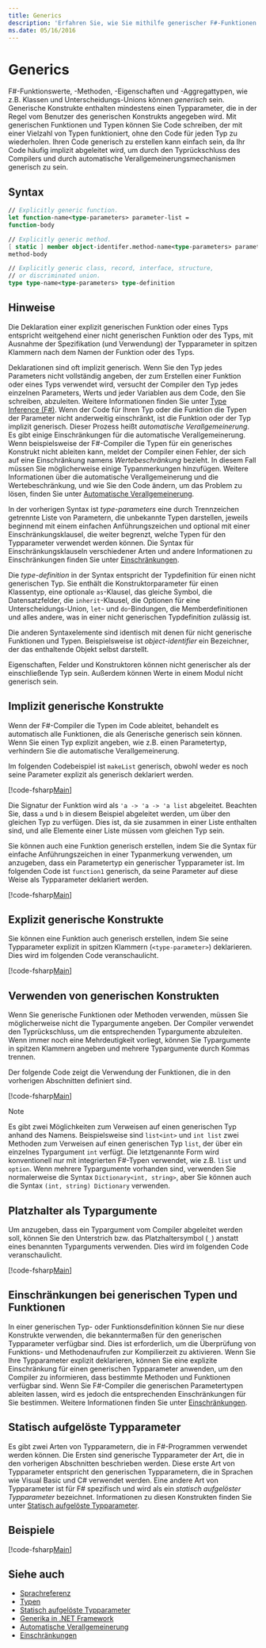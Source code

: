 ```yaml
---
title: Generics
description: 'Erfahren Sie, wie Sie mithilfe generischer F#-Funktionen und Typen, die Sie Code schreiben, die mit einer Vielzahl von Typen funktioniert, ohne Code wiederholen zu ermöglichen.'
ms.date: 05/16/2016
---
```

# <a name="generics"></a>Generics

F#-Funktionswerte, -Methoden, -Eigenschaften und -Aggregattypen, wie z.B. Klassen und Unterscheidungs-Unions können *generisch* sein. Generische Konstrukte enthalten mindestens einen Typparameter, die in der Regel vom Benutzer des generischen Konstrukts angegeben wird. Mit generischen Funktionen und Typen können Sie Code schreiben, der mit einer Vielzahl von Typen funktioniert, ohne den Code für jeden Typ zu wiederholen. Ihren Code generisch zu erstellen kann einfach sein, da Ihr Code häufig implizit abgeleitet wird, um durch den Typrückschluss des Compilers und durch automatische Verallgemeinerungsmechanismen generisch zu sein.

## <a name="syntax"></a>Syntax

```fsharp
// Explicitly generic function.
let function-name<type-parameters> parameter-list =
function-body

// Explicitly generic method.
[ static ] member object-identifer.method-name<type-parameters> parameter-list [ return-type ] =
method-body

// Explicitly generic class, record, interface, structure,
// or discriminated union.
type type-name<type-parameters> type-definition
```

## <a name="remarks"></a>Hinweise

Die Deklaration einer explizit generischen Funktion oder eines Typs entspricht weitgehend einer nicht generischen Funktion oder des Typs, mit Ausnahme der Spezifikation (und Verwendung) der Typparameter in spitzen Klammern nach dem Namen der Funktion oder des Typs.

Deklarationen sind oft implizit generisch. Wenn Sie den Typ jedes Parameters nicht vollständig angeben, der zum Erstellen einer Funktion oder eines Typs verwendet wird, versucht der Compiler den Typ jedes einzelnen Parameters, Werts und jeder Variablen aus dem Code, den Sie schreiben, abzuleiten. Weitere Informationen finden Sie unter [Type Inference (F#)](../type-inference.md). Wenn der Code für Ihren Typ oder die Funktion die Typen der Parameter nicht anderweitig einschränkt, ist die Funktion oder der Typ implizit generisch. Dieser Prozess heißt *automatische Verallgemeinerung*. Es gibt einige Einschränkungen für die automatische Verallgemeinerung. Wenn beispielsweise der F#-Compiler die Typen für ein generisches Konstrukt nicht ableiten kann, meldet der Compiler einen Fehler, der sich auf eine Einschränkung namens *Wertebeschränkung* bezieht. In diesem Fall müssen Sie möglicherweise einige Typanmerkungen hinzufügen. Weitere Informationen über die automatische Verallgemeinerung und die Wertebeschränkung, und wie Sie den Code ändern, um das Problem zu lösen, finden Sie unter [Automatische Verallgemeinerung](automatic-generalization.md).

In der vorherigen Syntax ist *type-parameters* eine durch Trennzeichen getrennte Liste von Parametern, die unbekannte Typen darstellen, jeweils beginnend mit einem einfachen Anführungszeichen und optional mit einer Einschränkungsklausel, die weiter begrenzt, welche Typen für den Typparameter verwendet werden können. Die Syntax für Einschränkungsklauseln verschiedener Arten und andere Informationen zu Einschränkungen finden Sie unter [Einschränkungen](constraints.md).

Die *type-definition* in der Syntax entspricht der Typdefinition für einen nicht generischen Typ. Sie enthält die Konstruktorparameter für einen Klassentyp, eine optionale `as`-Klausel, das gleiche Symbol, die Datensatzfelder, die `inherit`-Klausel, die Optionen für eine Unterscheidungs-Union, `let`- und `do`-Bindungen, die Memberdefinitionen und alles andere, was in einer nicht generischen Typdefinition zulässig ist.

Die anderen Syntaxelemente sind identisch mit denen für nicht generische Funktionen und Typen. Beispielsweise ist *object-identifier* ein Bezeichner, der das enthaltende Objekt selbst darstellt.

Eigenschaften, Felder und Konstruktoren können nicht generischer als der einschließende Typ sein. Außerdem können Werte in einem Modul nicht generisch sein.

## <a name="implicitly-generic-constructs"></a>Implizit generische Konstrukte

Wenn der F#-Compiler die Typen im Code ableitet, behandelt es automatisch alle Funktionen, die als Generische generisch sein können. Wenn Sie einen Typ explizit angeben, wie z.B. einen Parametertyp, verhindern Sie die automatische Verallgemeinerung.

Im folgenden Codebeispiel ist `makeList` generisch, obwohl weder es noch seine Parameter explizit als generisch deklariert werden.

[!code-fsharp[Main](../../../../samples/snippets/fsharp/lang-ref-1/snippet1700.fs)]

Die Signatur der Funktion wird als `'a -> 'a -> 'a list` abgeleitet. Beachten Sie, dass `a` und `b` in diesem Beispiel abgeleitet werden, um über den gleichen Typ zu verfügen. Dies ist, da sie zusammen in einer Liste enthalten sind, und alle Elemente einer Liste müssen vom gleichen Typ sein.

Sie können auch eine Funktion generisch erstellen, indem Sie die Syntax für einfache Anführungszeichen in einer Typanmerkung verwenden, um anzugeben, dass ein Parametertyp ein generischer Typparameter ist. Im folgenden Code ist `function1` generisch, da seine Parameter auf diese Weise als Typparameter deklariert werden.

[!code-fsharp[Main](../../../../samples/snippets/fsharp/lang-ref-1/snippet1701.fs)]

## <a name="explicitly-generic-constructs"></a>Explizit generische Konstrukte

Sie können eine Funktion auch generisch erstellen, indem Sie seine Typparameter explizit in spitzen Klammern (`<type-parameter>`) deklarieren. Dies wird im folgenden Code veranschaulicht.

[!code-fsharp[Main](../../../../samples/snippets/fsharp/lang-ref-1/snippet1703.fs)]

## <a name="using-generic-constructs"></a>Verwenden von generischen Konstrukten

Wenn Sie generische Funktionen oder Methoden verwenden, müssen Sie möglicherweise nicht die Typargumente angeben. Der Compiler verwendet den Typrückschluss, um die entsprechenden Typargumente abzuleiten. Wenn immer noch eine Mehrdeutigkeit vorliegt, können Sie Typargumente in spitzen Klammern angeben und mehrere Typargumente durch Kommas trennen.

Der folgende Code zeigt die Verwendung der Funktionen, die in den vorherigen Abschnitten definiert sind.

[!code-fsharp[Main](../../../../samples/snippets/fsharp/lang-ref-1/snippet1702.fs)]

> [!NOTE]
> Es gibt zwei Möglichkeiten zum Verweisen auf einen generischen Typ anhand des Namens. Beispielsweise sind `list<int>` und `int list` zwei Methoden zum Verweisen auf einen generischen Typ `list`, der über ein einzelnes Typargument `int` verfügt. Die letztgenannte Form wird konventionell nur mit integrierten F#-Typen verwendet, wie z.B. `list` und `option`. Wenn mehrere Typargumente vorhanden sind, verwenden Sie normalerweise die Syntax `Dictionary<int, string>`, aber Sie können auch die Syntax `(int, string) Dictionary` verwenden.

## <a name="wildcards-as-type-arguments"></a>Platzhalter als Typargumente

Um anzugeben, dass ein Typargument vom Compiler abgeleitet werden soll, können Sie den Unterstrich bzw. das Platzhaltersymbol (`_`) anstatt eines benannten Typarguments verwenden. Dies wird im folgenden Code veranschaulicht.

[!code-fsharp[Main](../../../../samples/snippets/fsharp/lang-ref-1/snippet1704.fs)]

## <a name="constraints-in-generic-types-and-functions"></a>Einschränkungen bei generischen Typen und Funktionen

In einer generischen Typ- oder Funktionsdefinition können Sie nur diese Konstrukte verwenden, die bekanntermaßen für den generischen Typparameter verfügbar sind. Dies ist erforderlich, um die Überprüfung von Funktions- und Methodenaufrufen zur Kompilierzeit zu aktivieren. Wenn Sie Ihre Typparameter explizit deklarieren, können Sie eine explizite Einschränkung für einen generischen Typparameter anwenden, um den Compiler zu informieren, dass bestimmte Methoden und Funktionen verfügbar sind. Wenn Sie F#-Compiler die generischen Parametertypen ableiten lassen, wird es jedoch die entsprechenden Einschränkungen für Sie bestimmen. Weitere Informationen finden Sie unter [Einschränkungen](constraints.md).

## <a name="statically-resolved-type-parameters"></a>Statisch aufgelöste Typparameter

Es gibt zwei Arten von Typparametern, die in F#-Programmen verwendet werden können. Die Ersten sind generische Typparameter der Art, die in den vorherigen Abschnitten beschrieben werden. Diese erste Art von Typparameter entspricht den generischen Typparametern, die in Sprachen wie Visual Basic und C# verwendet werden. Eine andere Art von Typparameter ist für F# spezifisch und wird als ein *statisch aufgelöster Typparameter* bezeichnet. Informationen zu diesen Konstrukten finden Sie unter [Statisch aufgelöste Typparameter](statically-resolved-type-parameters.md).

## <a name="examples"></a>Beispiele

[!code-fsharp[Main](../../../../samples/snippets/fsharp/lang-ref-1/snippet1705.fs)]

## <a name="see-also"></a>Siehe auch

- [Sprachreferenz](../index.md)
- [Typen](../fsharp-types.md)
- [Statisch aufgelöste Typparameter](statically-resolved-type-parameters.md)
- [Generika in .NET Framework](~/docs/standard/generics/index.md)
- [Automatische Verallgemeinerung](automatic-generalization.md)
- [Einschränkungen](constraints.md)